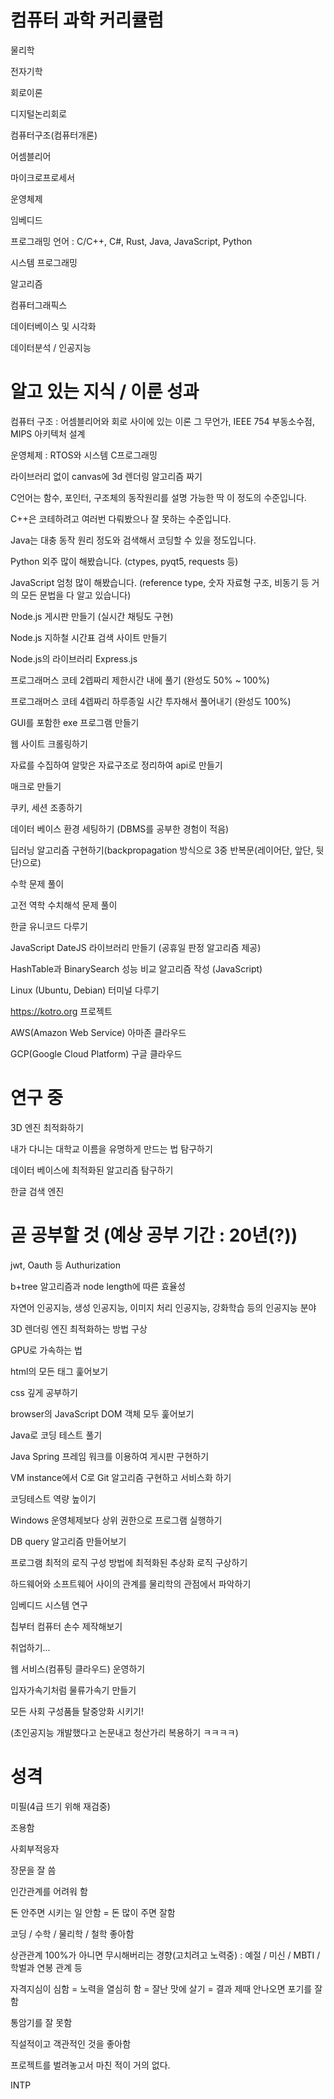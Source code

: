 # 컴퓨터 과학 커리큘럼    

물리학    

전자기학    

회로이론    

디지털논리회로    

컴퓨터구조(컴퓨터개론)    

어셈블리어    

마이크로프로세서    

운영체제    

임베디드    

프로그래밍 언어 : C/C++, C#, Rust, Java, JavaScript, Python    

시스템 프로그래밍    

알고리즘    

컴퓨터그래픽스    

데이터베이스 및 시각화    

데이터분석 / 인공지능    

# 알고 있는 지식 / 이룬 성과

컴퓨터 구조 : 어셈블리어와 회로 사이에 있는 이론 그 무언가, IEEE 754 부동소수점, MIPS 아키텍처 설계    

운영체제 : RTOS와 시스템 C프로그래밍    

라이브러리 없이 canvas에 3d 렌더링 알고리즘 짜기

C언어는 함수, 포인터, 구조체의 동작원리를 설명 가능한 딱 이 정도의 수준입니다.

C++은 코테하려고 여러번 다뤄봤으나 잘 못하는 수준입니다.

Java는 대충 동작 원리 정도와 검색해서 코딩할 수 있을 정도입니다.

Python 외주 많이 해봤습니다. (ctypes, pyqt5, requests 등)

JavaScript 엄청 많이 해봤습니다. (reference type, 숫자 자료형 구조, 비동기 등 거의 모든 문법을 다 알고 있습니다)

Node.js 게시판 만들기 (실시간 채팅도 구현)

Node.js 지하철 시간표 검색 사이트 만들기

Node.js의 라이브러리 Express.js

프로그래머스 코테 2렙짜리 제한시간 내에 풀기 (완성도 50% ~ 100%)

프로그래머스 코테 4렙짜리 하루종일 시간 투자해서 풀어내기 (완성도 100%)

GUI를 포함한 exe 프로그램 만들기

웹 사이트 크롤링하기

자료를 수집하여 알맞은 자료구조로 정리하여 api로 만들기

매크로 만들기

쿠키, 세션 조종하기

데이터 베이스 환경 세팅하기 (DBMS를 공부한 경험이 적음)

딥러닝 알고리즘 구현하기(backpropagation 방식으로 3중 반복문(레이어단, 앞단, 뒷단)으로)

수학 문제 풀이

고전 역학 수치해석 문제 풀이

한글 유니코드 다루기

JavaScript DateJS 라이브러리 만들기 (공휴일 판정 알고리즘 제공)

HashTable과 BinarySearch 성능 비교 알고리즘 작성 (JavaScript)

Linux (Ubuntu, Debian) 터미널 다루기

https://kotro.org 프로젝트

AWS(Amazon Web Service) 아마존 클라우드

GCP(Google Cloud Platform) 구글 클라우드    

# 연구 중    

3D 엔진 최적화하기    

내가 다니는 대학교 이름을 유명하게 만드는 법 탐구하기    

데이터 베이스에 최적화된 알고리즘 탐구하기    

한글 검색 엔진    

# 곧 공부할 것 (예상 공부 기간 : 20년(?))    
   
jwt, Oauth 등 Authurization

b+tree 알고리즘과 node length에 따른 효율성

자연어 인공지능, 생성 인공지능, 이미지 처리 인공지능, 강화학습 등의 인공지능 분야

3D 렌더링 엔진 최적화하는 방법 구상

GPU로 가속하는 법

html의 모든 태그 훑어보기

css 깊게 공부하기

browser의 JavaScript DOM 객체 모두 훑어보기

Java로 코딩 테스트 풀기

Java Spring 프레임 워크를 이용하여 게시판 구현하기

VM instance에서 C로 Git 알고리즘 구현하고 서비스화 하기

코딩테스트 역량 높이기

Windows 운영체제보다 상위 권한으로 프로그램 실행하기

DB query 알고리즘 만들어보기

프로그램 최적의 로직 구성 방법에 최적화된 추상화 로직 구상하기

하드웨어와 소프트웨어 사이의 관계를 물리학의 관점에서 파악하기

임베디드 시스템 연구

칩부터 컴퓨터 손수 제작해보기

취업하기...   

웹 서비스(컴퓨팅 클라우드) 운영하기    

입자가속기처럼 물류가속기 만들기    

모든 사회 구성품들 탈중앙화 시키기!    

(초인공지능 개발했다고 논문내고 청산가리 복용하기 ㅋㅋㅋㅋ)    

# 성격    

미필(4급 뜨기 위해 재검중)    

조용함    

사회부적응자    

장문을 잘 씀    

인간관계를 어려워 함    

돈 안주면 시키는 일 안함 = 돈 많이 주면 잘함    

코딩 / 수학 / 물리학 / 철학 좋아함    

상관관계 100%가 아니면 무시해버리는 경향(고치려고 노력중) : 예절 / 미신 / MBTI / 학벌과 연봉 관계 등    

자격지심이 심함 = 노력을 열심히 함 = 잘난 맛에 살기 = 결과 제때 안나오면 포기를 잘함    

통암기를 잘 못함    

직설적이고 객관적인 것을 좋아함    

프로젝트를 벌려놓고서 마친 적이 거의 없다.    

INTP
